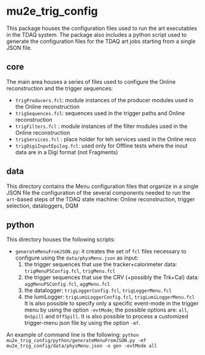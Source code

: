 # mu2e_trig_config
This package houses the configuration files used to run the art executables in the TDAQ system. The package also includes a python script used to generate the configuration files for the TDAQ art jobs starting from a single JSON file.

## core
The main area houses a series of files used to configure the Online reconstruction and the trigger sequences:
- `trigProducers.fcl`: module instances of the producer modules used in the Online reconstruction
- `trigSequences.fcl`: sequences used in the trigger paths and Online reconstruction
- `trigFilters.fcl`  : module instances of the filter modules used in the Online reconstruction
- `trigServices.fcl` : place holder for teh services used in the Online reco 
- `trigDigiInputEpilog.fcl`: used only for Offline tests where the inout data are in a Digi format (not Fragments)

## data
This directory contains the Menu configuration files that organize in a single JSON file the configuration of the several components needed to run the `art`-based steps of the TDAQ state machine: Online reconstruction, trigger selection, dataloggers, DQM

## python
This directory houses the following scripts:
- `generateMenuFromJSON.py`: it creates the set of `fcl` files necessary to configure using the `data/physMenu.json` as input:
    1. the trigger sequences that use the tracker+calorimeter data: `trigMenuPSConfig.fcl`, `trigMenu.fcl`
    2. the trigger sequences that use the CRV (+possibly the Trk+Cal) data: `aggMenuPSConfig.fcl`, `aggMenu.fcl`
    3. the datalogger: `trigLoggerConfig.fcl`, `trigLoggerMenu.fcl`
    4. the lumiLogger: `trigLumiLoggerConfig.fcl`, `trigLumiLoggerMenu.fcl`
 It is also possible to specify only a specific event-mode in the trigger menu by using the option `-evtMode`; the possible options are: `all`, `OnSpill` and `OffSpill`.
 It is also possible to process a customized trigger-menu json file by using the option `-mf`. 

An example of command line is the following: 
`python mu2e_trig_config/python/generateMenuFromJSON.py -mf mu2e_trig_config/data/physMenu.json -o gen -evtMode all`